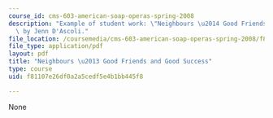 ```yaml
---
course_id: cms-603-american-soap-operas-spring-2008
description: "Example of student work: \"Neighbours \u2014 Good Friends and Good Success,\"\
  \ by Jenn D'Ascoli."
file_location: /coursemedia/cms-603-american-soap-operas-spring-2008/f81107e26df0a2a5cedf5e4b1bb445f8_dascoli.pdf
file_type: application/pdf
layout: pdf
title: "Neighbours \u2013 Good Friends and Good Success"
type: course
uid: f81107e26df0a2a5cedf5e4b1bb445f8

---
```

None